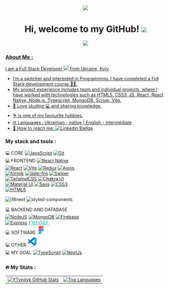 <div id="header" align="center">
  <img src="https://media.giphy.com/media/dxn6fRlTIShoeBr69N/giphy.gif" width="200"/>
</div>
<!-- greeting  -->
<h1 align="center">
  Hi, welcome to my GitHub!
  <img src="https://media.giphy.com/media/hvRJCLFzcasrR4ia7z/giphy.gif" width="30px"/>
</h1>

<!-- views counter -->
<div align="center">
<a href="https://u8views.com/github/YTyndyk"><img src="https://u8views.com/api/v1/github/profiles/114148643/views/day-week-month-total-count.svg">
</div>

<!-- hero -->
### About Me :
I am a Full Stack Developer <img src="https://media.giphy.com/media/EtBZ577Z8xMjF86qxz/giphy.gif" width="25"> from Ukraine, Kyiv 
-  I’m a switcher and interested in Programming. I have completed a Full Stack development course 👩‍🎓.
-  My project experience includes team and individual projects, where I have worked with technologies such as HTML5, CSS3, JS, React, React Native, Node.js, Typescript, MongoDB, Scrum, Vite.
- :open_book: Love studing 💻 and sharing knowledge.
-  ⛷️ is one of my favourite hobbies.
- 🌐 Languages : Ukrainian - native | English - intermediate 
- :email: How to reach me: [![Linkedin Badge](https://img.shields.io/badge/-Linkedin-blue?style=flat&logo=Linkedin&logoColor=white)](https://www.linkedin.com/in/iuliia-tyndyk)

### My stack and tools :
<div style="align: left; width: 50%;">
💻 CORE
<a href="https://developer.mozilla.org/en-US/docs/Web/JavaScript" target="_blank" rel="noreferrer"><img src="https://raw.githubusercontent.com/danielcranney/readme-generator/main/public/icons/skills/javascript-colored.svg" width="26" height="26" alt="JavaScript" /></a>
<a href="https://git-scm.com/" target="_blank" rel="noreferrer"><img src="https://raw.githubusercontent.com/danielcranney/readme-generator/main/public/icons/skills/git-colored.svg" width="26" height="26" alt="Git" /></a>&nbsp;&nbsp;  
</div>

<div style="align: left; width: 50%;">
💻 FRONTEND  
<a href="https://reactnative.dev/" target="_blank" rel="noreferrer"><img src="https://ik.imagekit.io/irinavn2011/react-native-logo-768x890.png?updatedAt=1687875595721" title="React Native" alt="React Native" width="26" height="30"/></a>
<a href="https://reactjs.org/" target="_blank" rel="noreferrer"><img src="https://raw.githubusercontent.com/danielcranney/readme-generator/main/public/icons/skills/react-colored.svg" width="26" height="26" alt="React" /></a>
<a href="https://vitejs.dev/" target="_blank" rel="noreferrer"><img src="https://raw.githubusercontent.com/danielcranney/readme-generator/main/public/icons/skills/vite-colored.svg" width="26" height="26" alt="Vite" /></a>
<a href="https://redux.js.org/" target="_blank" rel="noreferrer"><img src="https://raw.githubusercontent.com/danielcranney/readme-generator/main/public/icons/skills/redux-colored.svg" width="26" height="26" alt="Redux" /></a>
<a href="https://axios-http.com/" target="_blank" rel="noreferrer"><img src="https://ik.imagekit.io/irinavn2011/logo.svg?updatedAt=1692603887708" width="46" height="26"  alt="Axios" /></a>
<a href="https://formik.org/" target="_blank" rel="noreferrer"><img src="https://www.kindacode.com/wp-content/uploads/2021/01/formik-300x259.png" width="26" height="26" alt="formik"/></a>
<a href="https://date-fns.org/" target="_blank" rel="noreferrer"><img src="https://ik.imagekit.io/irinavn2011/7ceafe855b131d457fe7de810ed31e0f.svg?updatedAt=1692604286354" width="26" height="26" alt="date-fns"/></a>
<a href="https://swiperjs.com/" target="_blank" rel="noreferrer"><img src="https://ik.imagekit.io/irinavn2011/swiper-logo.svg?updatedAt=1692603887640" width="26" height="26" alt="Swiper" /></a>
<a href="https://tailwindcss.com/" target="_blank" rel="noreferrer"><img src="https://raw.githubusercontent.com/danielcranney/readme-generator/main/public/icons/skills/tailwindcss-colored.svg" width="26" height="26" alt="TailwindCSS" /></a>
<a href="https://chakra-ui.com/" target="_blank" rel="noreferrer"><img src="https://raw.githubusercontent.com/danielcranney/readme-generator/main/public/icons/skills/chakra-colored.svg" width="26" height="26" alt="Chakra UI" /></a>
<a href="https://mui.com/" target="_blank" rel="noreferrer"><img src="https://raw.githubusercontent.com/danielcranney/readme-generator/main/public/icons/skills/materialui-colored.svg" width="26" height="26" alt="Material UI" /></a>
<a href="https://sass-lang.com/" target="_blank" rel="noreferrer"><img src="https://raw.githubusercontent.com/danielcranney/readme-generator/main/public/icons/skills/sass-colored.svg" width="26" height="26" alt="Sass" /></a>
<a href="https://www.w3.org/TR/CSS/#css" target="_blank" rel="noreferrer"><img src="https://raw.githubusercontent.com/danielcranney/readme-generator/main/public/icons/skills/css3-colored.svg" width="26" height="26" alt="CSS3" /></a>
<a href="https://developer.mozilla.org/en-US/docs/Glossary/HTML5" target="_blank" rel="noreferrer"><img src="https://raw.githubusercontent.com/danielcranney/readme-generator/main/public/icons/skills/html5-colored.svg" width="26" height="26" alt="HTML5" /></a>
  
![i18next](https://img.shields.io/badge/i18next-26A69A?style=flat-square&logo=i18next&logoColor=FFF)
![styled-components](https://img.shields.io/badge/styled--components-DB7093?style=flat-square&logo=styled-components&logoColor=FFF)

</div>
  
<div style="align: left; width: 50%;">
💻 BACKEND AND DATABASE  
<a href="https://nodejs.org/en/about" target="_blank" rel="noreferrer"><img src="https://raw.githubusercontent.com/danielcranney/readme-generator/main/public/icons/skills/nodejs-colored.svg" width="26" height="26" alt="NodeJS" /></a>
<a href="https://www.mongodb.com/" target="_blank" rel="noreferrer"><img src="https://raw.githubusercontent.com/danielcranney/readme-generator/main/public/icons/skills/mongodb-colored.svg" width="26" height="26" alt="MongoDB" /></a>
<a href="https://firebase.google.com/" target="_blank" rel="noreferrer"><img src="https://raw.githubusercontent.com/danielcranney/readme-generator/main/public/icons/skills/firebase-colored.svg" width="26" height="26" alt="Firebase" /></a>
<a href="https://expressjs.com/" target="_blank" rel="noreferrer"><img src="https://raw.githubusercontent.com/danielcranney/readme-generator/main/public/icons/skills/express-colored.svg" width="26" height="26" alt="Express" /></a>
<a href="https://render.com/" target="_blank" rel="noreferrer" style="color: #22b5bf; font-family: Roboto Mono,Consolas,Liberation Mono,Courier New,Courier,monospace;
    font-size: 18px;
    font-weight: 300;">
render
</a>
</div>

<div style="align: right; width: 50%;">
💻 SOFTWARE
<a href="https://www.figma.com/" target="_blank" rel="noreferrer"><img src="https://github.com/devicons/devicon/blob/master/icons/figma/figma-original.svg"  title="figma" alt="figma" width="26" height="26"/></a>
</div>

<div style="align: left; width: 50%;">
💻 OTHER
<a href="https://code.visualstudio.com/" target="_blank" rel="noreferrer"><img src="https://github.com/devicons/devicon/blob/master/icons/vscode/vscode-original-wordmark.svg" title="vscode" alt="vscode" width="30" height="30"/></a>
</div>

<div style="align: left; width: 50%;">
💻 MY GOAL 
<a href="https://www.typescriptlang.org/" target="_blank" rel="noreferrer"><img src="https://raw.githubusercontent.com/danielcranney/readme-generator/main/public/icons/skills/typescript-colored.svg" width="26" height="26" alt="TypeScript" /></a>
<a href="https://nextjs.org/docs" target="_blank" rel="noreferrer"><img src="https://raw.githubusercontent.com/danielcranney/readme-generator/main/public/icons/skills/nextjs-colored.svg" width="26" height="26" alt="NextJs" /></a>
</div>

### :fire: My Stats :
<table align="center">
  <tr>
  <td>
  <a href="https://github.com/YTyndyk/YTyndyk"> <img src="https://github-readme-stats-arasgungore.vercel.app/api?username=YTyndyk&hide_border=true&show_icons=true&count_private=true" alt="YTyndyk GitHub Stats" /></a>
  </td>
  <td>
  <a href="https://github.com/anuraghazra/github-readme-stats"> <img src="https://github-readme-stats-arasgungore.vercel.app/api/top-langs/?username=YTyndyk&hide_border=true&langs_count=8&layout=compact&count_private=true" alt="Top Languages" /></a>
  </td>
  </tr>
</table>

 


 
